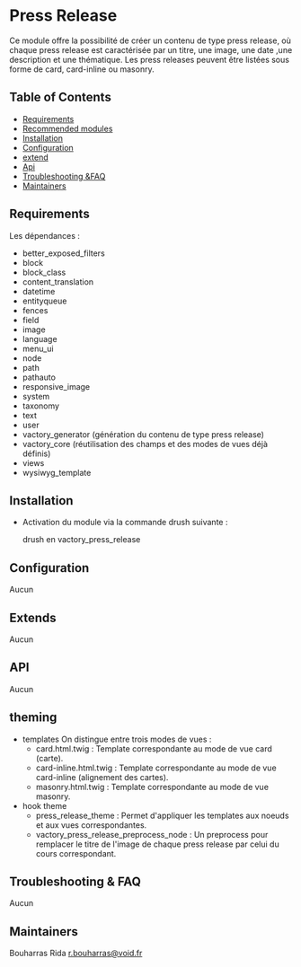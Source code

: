 
# Press Release

Ce module offre la possibilité de créer un contenu de type press release, où chaque press release est caractérisée par un titre, une image, une date ,une description et une thématique.
Les press releases peuvent être listées sous forme de card, card-inline ou masonry.


## Table of Contents
 * [Requirements](#Requirements)
 * [Recommended modules](#recommended-modules)
 * [Installation](#installation)
 * [Configuration](#configuration)
 * [extend](#extend)
 * [Api](#api)
 * [Troubleshooting &FAQ](#Troubleshooting&FAQ)
 * [Maintainers](#Maintainers)

## Requirements

Les dépendances :
  - better_exposed_filters
  - block
  - block_class
  - content_translation
  - datetime
  - entityqueue
  - fences
  - field
  - image
  - language
  - menu_ui
  - node
  - path
  - pathauto
  - responsive_image
  - system
  - taxonomy
  - text
  - user
  - vactory_generator (génération du contenu de type press release)
  - vactory_core (réutilisation des champs et des modes de vues déjà définis)
  - views
  - wysiwyg_template

## Installation
- Activation du module via la commande drush suivante :

    drush en vactory_press_release

## Configuration
Aucun

## Extends
Aucun

##  API
Aucun

## theming

*  templates
On distingue entre trois modes de vues :
	* card.html.twig : Template correspondante au mode de vue card (carte).
	* card-inline.html.twig : Template correspondante au mode de vue card-inline (alignement des cartes).
	* masonry.html.twig : Template correspondante au mode de vue masonry.
*  hook theme
	* press_release_theme : Permet d'appliquer les templates aux noeuds et aux vues correspondantes.
	 * vactory_press_release_preprocess_node : Un preprocess pour remplacer le titre de l'image de chaque press release par celui du cours correspondant.

## Troubleshooting & FAQ
Aucun

## Maintainers

Bouharras Rida
<r.bouharras@void.fr>
